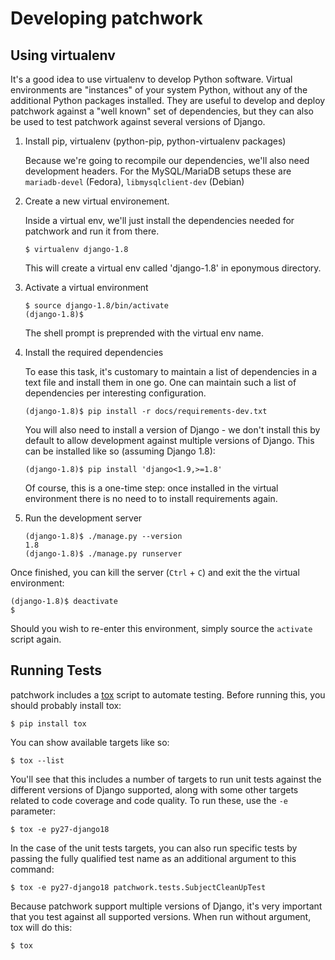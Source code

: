 # Developing patchwork

## Using virtualenv

It's a good idea to use virtualenv to develop Python software. Virtual
environments are "instances" of your system Python, without any of the
additional Python packages installed. They are useful to develop and deploy
patchwork against a "well known" set of dependencies, but they can also be
used to test patchwork against several versions of Django.

1. Install pip, virtualenv (python-pip, python-virtualenv packages)

   Because we're going to recompile our dependencies, we'll also need
   development headers. For the MySQL/MariaDB setups these are
   `mariadb-devel` (Fedora), `libmysqlclient-dev` (Debian)

2. Create a new virtual environement.

   Inside a virtual env, we'll just install the dependencies needed for
   patchwork and run it from there.

       $ virtualenv django-1.8

   This will create a virtual env called 'django-1.8' in eponymous directory.

3. Activate a virtual environment

       $ source django-1.8/bin/activate
       (django-1.8)$

   The shell prompt is preprended with the virtual env name.

4. Install the required dependencies

   To ease this task, it's customary to maintain a list of dependencies in a
   text file and install them in one go. One can maintain such a list of
   dependencies per interesting configuration.

       (django-1.8)$ pip install -r docs/requirements-dev.txt

   You will also need to install a version of Django - we don't install this
   by default to allow development against multiple versions of Django. This
   can be installed like so (assuming Django 1.8):

       (django-1.8)$ pip install 'django<1.9,>=1.8'

   Of course, this is a one-time step: once installed in the virtual
   environment there is no need to to install requirements again.

5. Run the development server

       (django-1.8)$ ./manage.py --version
       1.8
       (django-1.8)$ ./manage.py runserver

Once finished, you can kill the server (`Ctrl` + `C`) and exit the the virtual
environment:

    (django-1.8)$ deactivate
    $

Should you wish to re-enter this environment, simply source the `activate`
script again.

## Running Tests

patchwork includes a [tox] script to automate testing. Before running this, you
should probably install tox:

    $ pip install tox

You can show available
targets like so:

    $ tox --list

You'll see that this includes a number of targets to run unit tests against the
different versions of Django supported, along with some other targets related
to code coverage and code quality. To run these, use the `-e` parameter:

    $ tox -e py27-django18

In the case of the unit tests targets, you can also run specific tests by
passing the fully qualified test name as an additional argument to this
command:

    $ tox -e py27-django18 patchwork.tests.SubjectCleanUpTest

Because patchwork support multiple versions of Django, it's very important
that you test against all supported versions. When run without argument, tox
will do this:

    $ tox

[tox]: https://tox.readthedocs.org/en/latest/
